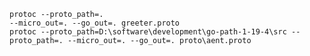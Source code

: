 
`protoc --proto_path=.                                                         --micro_out=. --go_out=. greeter.proto`   
`protoc --proto_path=D:\software\development\go-path-1-19-4\src --proto_path=. --micro_out=. --go_out=. proto\aent.proto`   


